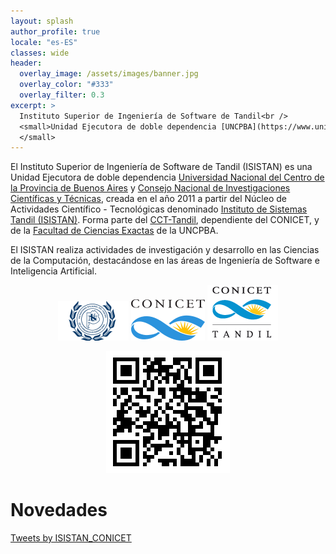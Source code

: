 ```yaml
---
layout: splash
author_profile: true
locale: "es-ES"
classes: wide
header:
  overlay_image: /assets/images/banner.jpg  
  overlay_color: "#333"
  overlay_filter: 0.3
excerpt: >
  Instituto Superior de Ingeniería de Software de Tandil<br />
  <small>Unidad Ejecutora de doble dependencia [UNCPBA](https://www.unicen.edu.ar) & [CONICET](https://www.conicet.gov.ar/)
  </small>
---
```


El Instituto Superior de Ingeniería de Software de Tandil (ISISTAN) es una Unidad Ejecutora de doble dependencia [Universidad Nacional del Centro de la Provincia de Buenos Aires](https://www.unicen.edu.ar) y [Consejo Nacional de Investigaciones Científicas y Técnicas](https://www.conicet.gov.ar/), creada en el año 2011 a partir del Núcleo de Actividades Científico - Tecnológicas denominado [Instituto de Sistemas Tandil (ISISTAN)](http://nact.isistan.unicen.edu.ar/). Forma parte del [CCT-Tandil](https://tandil.conicet.gov.ar/), dependiente del CONICET, y de la [Facultad de Ciencias Exactas](https://web.exa.unicen.edu.ar/) de la UNCPBA.

El ISISTAN realiza actividades de investigación y desarrollo en las Ciencias de la Computación, destacándose en las áreas de Ingeniería de Software e Inteligencia Artificial.

<div align="center" markdown="1">

[![Logo UNCPBA](/assets/images/logoUNCPBA.png)](https://www.unicen.edu.ar)
[![Logo CONICET](/assets/images/logoCONICET.png)](https://www.conicet.gov.ar/)
[![Logo CCT](/assets/images/logoCCT.png)](https://tandil.conicet.gov.ar/)


![QR Web](/assets/images/qr.png)

</div>

# Novedades

<a class="twitter-timeline" data-tweet-limit="3" data-width="450" href="https://twitter.com/ISISTAN_CONICET?ref_src=twsrc%5Etfw">Tweets by ISISTAN_CONICET</a> <script async src="https://platform.twitter.com/widgets.js" charset="utf-8"></script> 


